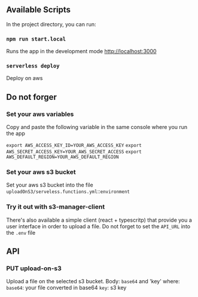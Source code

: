 ## Available Scripts

In the project directory, you can run:

### `npm run start.local`

Runs the app in the development mode [http://localhost:3000](http://localhost:3000) 

### `serverless deploy`

Deploy on aws 

## Do not forger

### Set your aws variables

Copy and paste the following variable in the same console where you run the app

`export AWS_ACCESS_KEY_ID=YOUR_AWS_ACCESS_KEY`
`export AWS_SECRET_ACCESS_KEY=YOUR_AWS_SECRET_ACCESS`
`export AWS_DEFAULT_REGION=YOUR_AWS_DEFAULT_REGION`

### Set your aws s3 bucket

Set your aws s3 bucket into the file `uploadOnS3/serveless.functions.yml`::`environment`

### Try it out with s3-manager-client
There's also available a simple client (react + typescritp) that provide you a user interface in order to upload a file.
Do not forget to set the `API_URL` into the `.env` file


## API

### PUT upload-on-s3

Upload a file on the selected s3 bucket. Body: `base64` and 'key' where:
`base64`: your file converted in base64
`key`: s3 key
